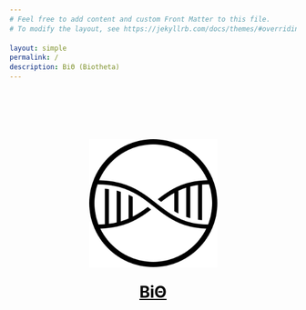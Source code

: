 ```yaml
---
# Feel free to add content and custom Front Matter to this file.
# To modify the layout, see https://jekyllrb.com/docs/themes/#overriding-theme-defaults

layout: simple
permalink: /
description: BiΘ (Biotheta)
---
```

<style>
      /* unvisited link */
      a:link {
        color: #000000;
      }
      /* visited link */
      a:visited {
        color: #000000;
      }
      /* mouse over link */
      a:hover {
        color: #5A5A5A; text-decoration: none; 
      }
      /* selected link */
      a:active {
        color: #000000;
      }
</style>

<div style="align:center;padding-top:64px;text-align:center">

<a href="https://biotheta.io" style="display: inline-block; margin: 10px  0px 10px 0px" ><img  src="/logo/logo_flat.svg" alt="Biotheta Logo" width=225pt></a>

<h1 style="margin: 10px  0px 10px 0px">
    <a href=about>BiΘ
     </a>
</h1>

<a href="https://twitter.com/biotheta" style="display: inline-block; margin: 10px  0px 10px 0px;font-size: 20px"><i class="fa fa-twitter fa-lg"></i></a>

</div>